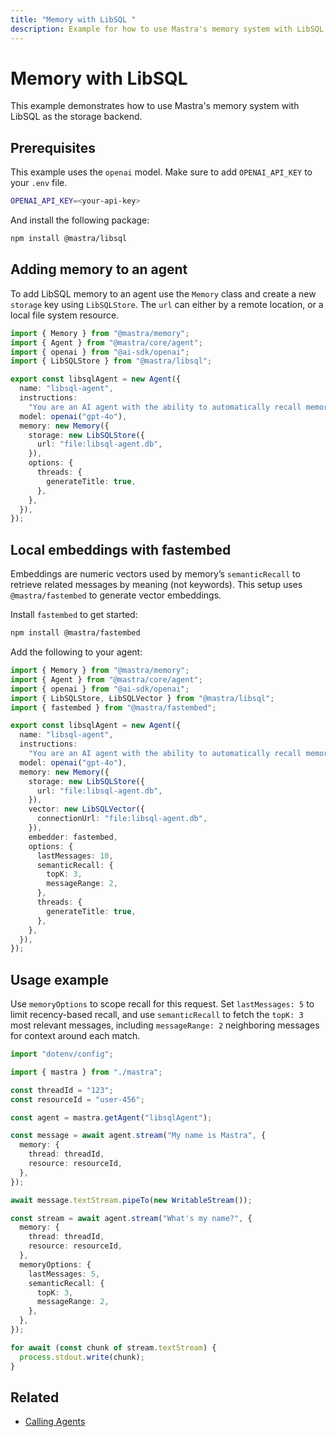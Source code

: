 ```yaml
---
title: "Memory with LibSQL "
description: Example for how to use Mastra's memory system with LibSQL storage and vector database backend.
---
```


# Memory with LibSQL

This example demonstrates how to use Mastra's memory system with LibSQL as the storage backend.

## Prerequisites

This example uses the `openai` model. Make sure to add `OPENAI_API_KEY` to your `.env` file.

```bash filename=".env" copy
OPENAI_API_KEY=<your-api-key>
```

And install the following package:

```bash copy
npm install @mastra/libsql
```

## Adding memory to an agent

To add LibSQL memory to an agent use the `Memory` class and create a new `storage` key using `LibSQLStore`. The `url` can either by a remote location, or a local file system resource.

```typescript filename="src/mastra/agents/example-libsql-agent.ts" showLineNumbers copy
import { Memory } from "@mastra/memory";
import { Agent } from "@mastra/core/agent";
import { openai } from "@ai-sdk/openai";
import { LibSQLStore } from "@mastra/libsql";

export const libsqlAgent = new Agent({
  name: "libsql-agent",
  instructions:
    "You are an AI agent with the ability to automatically recall memories from previous interactions.",
  model: openai("gpt-4o"),
  memory: new Memory({
    storage: new LibSQLStore({
      url: "file:libsql-agent.db",
    }),
    options: {
      threads: {
        generateTitle: true,
      },
    },
  }),
});
```

## Local embeddings with fastembed

Embeddings are numeric vectors used by memory’s `semanticRecall` to retrieve related messages by meaning (not keywords). This setup uses `@mastra/fastembed` to generate vector embeddings.

Install `fastembed` to get started:

```bash copy
npm install @mastra/fastembed
```

Add the following to your agent:

```typescript filename="src/mastra/agents/example-libsql-agent.ts" showLineNumbers copy
import { Memory } from "@mastra/memory";
import { Agent } from "@mastra/core/agent";
import { openai } from "@ai-sdk/openai";
import { LibSQLStore, LibSQLVector } from "@mastra/libsql";
import { fastembed } from "@mastra/fastembed";

export const libsqlAgent = new Agent({
  name: "libsql-agent",
  instructions:
    "You are an AI agent with the ability to automatically recall memories from previous interactions.",
  model: openai("gpt-4o"),
  memory: new Memory({
    storage: new LibSQLStore({
      url: "file:libsql-agent.db",
    }),
    vector: new LibSQLVector({
      connectionUrl: "file:libsql-agent.db",
    }),
    embedder: fastembed,
    options: {
      lastMessages: 10,
      semanticRecall: {
        topK: 3,
        messageRange: 2,
      },
      threads: {
        generateTitle: true,
      },
    },
  }),
});
```

## Usage example

Use `memoryOptions` to scope recall for this request. Set `lastMessages: 5` to limit recency-based recall, and use `semanticRecall` to fetch the `topK: 3` most relevant messages, including `messageRange: 2` neighboring messages for context around each match.

```typescript filename="src/test-libsql-agent.ts" showLineNumbers copy
import "dotenv/config";

import { mastra } from "./mastra";

const threadId = "123";
const resourceId = "user-456";

const agent = mastra.getAgent("libsqlAgent");

const message = await agent.stream("My name is Mastra", {
  memory: {
    thread: threadId,
    resource: resourceId,
  },
});

await message.textStream.pipeTo(new WritableStream());

const stream = await agent.stream("What's my name?", {
  memory: {
    thread: threadId,
    resource: resourceId,
  },
  memoryOptions: {
    lastMessages: 5,
    semanticRecall: {
      topK: 3,
      messageRange: 2,
    },
  },
});

for await (const chunk of stream.textStream) {
  process.stdout.write(chunk);
}
```

## Related

- [Calling Agents](../agents/calling-agents)
